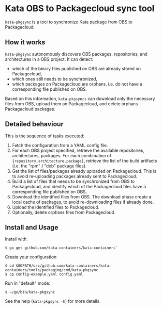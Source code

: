 # Kata OBS to Packagecloud sync tool

`kata-pkgsync` is a tool to synchronize Kata package from OBS to Packagecloud.

## How it works

`kata-pkgsync` autonomously discovers OBS packages, repositories, and architectures
in a OBS project.
It can detect:
- which of the binary files published on OBS are already stored on Packagecloud,
- which ones still needs to be synchronized,
- which packages on Packagecloud are orphans, i.e. do not have a corresponding
file published on OBS.

Based on this information, `kata-pkgsyncs` can download only the necessary
files from OBS, upload them on Packagecloud, and delete orphans Packagecloud packages.


## Detailed behaviour

This is the sequence of tasks executed:

1. Fetch the configuration from a YAML config file.
2. For each OBS project specified, retrieve the available repositories,
architectures, packages. For each combination of `{repository,architecture,package}`,
retrieve the list of the build artifacts (i.e. the "rpm" / "deb" package files).
3. Get the list of files/packages already uploaded on Packagecloud.
This is to avoid re-uploading packages already sent to Packagecloud.
4. Build a list of files that needs to be synchronized from OBS to Packagecloud,
and identify which of the Packagecloud files have a corresponding file published
on OBS.
5. Download the identified files from OBS. The download phase create a local cache
of packages, to avoid re-downloading files if already done.
6. Upload the identified files to Packagecloud.
7. Optionally, delete orphans files from Packagecloud.

## Install and Usage

Install with:
```
$ go get github.com/kata-containers/kata-containers`
```

Create your configuration:
```
$ cd $GOPATH/src/github.com/kata-containers/kata-containers/tools/packaging/cmd/kata-pkgsync
$ cp config-example.yaml config.yaml
```

Run in "default" mode:
```
$ ~/go/bin/kata-pkgsync
```
See the help (`kata-pkgsync -h`) for more details.
